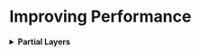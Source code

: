 <h1 id="improvingperformance">Improving Performance</h1>

<details><summary><b>Partial Layers</b></summary><p>
```
from functools import partial

RegularizedDense = partial(tf.keras.layers.Dense,
                           activation="elu",
                           kernel_initializer="he_normal",
                           kernel_reqularizer=tf.keras.regularizers.l2(0.01))

model = tf.keras.models.Sequential([
    tf.keras.layers.Flatten(input_shape=[28, 28]),
    RegularizedDense(300),
    RegularizedDense(100),
    RegularizedDense(10, activation="softmax",
                     kernel_initializer="glorot_uniform")
])
```

</p></details>

<details><summary><b>Learning Curves</b></summary><p>
<p><a href="file:///media/mosaab/Volume/Personal/Development/Courses%20Docs/zero_to_deep_learning_video/course/9%20Improving%20performance.html#Learning-curves"><b style='color:#333'>1. Learning Curves</b></a> </p>

</p></details>

<details><summary><b>Batch Normalization</b></summary><p>
<p><a href="file:///media/mosaab/Volume/Personal/Development/Courses%20Docs/zero_to_deep_learning_video/course/9%20Improving%20performance.html#Batch-Normalization"><b style='color:#333'>Batch Normalization</b></a> </p>

<h4>You can try both of the following, and see which one works best for you</h4>
```
# Adding BatchNormalization after activation.
input1      = tf.keras.layers.Input(shape=[2])
batch_norm1 = tf.keras.layers.BatchNormalization()(input1)
hidden1     = tf.keras.layers.Dense(50, activation="elu", kernel_initializer="he_normal")(batch_norm1)
batch_norm2 = tf.keras.layers.BatchNormalization()(hidden1)
hidden2     = tf.keras.layers.Dense(30, activation="elu", kernel_initializer="he_normal")(batch_norm2)
batch_norm3 = tf.keras.layers.BatchNormalization()(hidden2)
output1     = tf.keras.layers.Dense(1, activation="sigmoid")
```

```
# Adding BatchNormalization BEFORE activation.
input1      = tf.keras.layers.Input(shape=[2])
batch_norm1 = tf.keras.layers.BatchNormalization()(input1)
hidden1     = tf.keras.layers.Dense(50, kernel_initializer="he_normal")(batch_norm1)
batch_norm2 = tf.keras.layers.BatchNormalization()(hidden1)
elu1        = tf.keras.layers.Activation("elu")(batch_norm2)

hidden2     = tf.keras.layers.Dense(30, kernel_initializer="he_normal")(elu1)
batch_norm3 = tf.keras.layers.BatchNormalization()(hidden2)
elu2        = tf.keras.layers.Activation("elu")(batch_norm3)
output1     = tf.keras.layers.Dense(1, activation="sigmoid")
```
</p></details>

<details><summary><b>Dropout</b></summary><p>
<p><a href="file:///media/mosaab/Volume/Personal/Development/Courses%20Docs/zero_to_deep_learning_video/course/9%20Improving%20performance.html#Weight-Regularization-&amp;-Dropout"><b style='color:#333'>3. Dropout</b></a> </p>
</p></details>

<details><summary><b>Weight Regularization</b></summary>
<p>
<li><a href="https://keras.io/initializers/"><b style='color:#333'>1. Available initializers in Keras</b></a> </li>

<li><a href="file:///media/mosaab/Volume/Personal/Development/Courses%20Docs/Deep%20Learning%20Nanodegree/0_Data/deep-learning-master/weight-initialization/weight_initialization.html#Weight-Initialization"><b style='color:#333'>2. Which one is better (Experiment)</b></a> </p>

</p>
</details>

<details><summary><b>Data Augmentation</b></summary>
<p>

<p><a href="file:///media/mosaab/Volume/Courses/Computer%20Science/Advanced/Machine%20Learning/Udacity/Udacity%20-%20Deep%20Learning%20Nanodegree%20Program/Part%2003-Module%2001-Lesson%2002_Convolutional%20Neural%20Networks/20.%20Image%20Augmentation%20in%20Keras.html"><b style='color:#333'>1. Concept (Udacity)</b></a> </p>

<p><a href="file:///media/mosaab/Volume/Personal/Development/Courses%20Docs/zero_to_deep_learning_video/course/9%20Improving%20performance.html#Data-augmentation"><b style='color:#333'>2. Code Example</b></a> </p>

</p></details>

<details><summary><b>Gradient Clipping</b> [solving exploding gradient]</summary><p>
```
# Try to use "clipvalue" and "clipnorm", and see which one works best for your data.
optimizer = keras.optimizers.SGD(clipvalue=1.0)
model.compile(loss="mse", optimizer=optimizer)

# now, every gradient will be between -1 and 1.
```
</p></details>

<details><summary><b>Regularization</b></summary><p>
<h4>L1</h4>
```
layer = tf.keras.layers.Dense(100, activation="elu", kernel_initializer="he_normal", kernel_reqularizer=tf.keras.reqularizers.l1(0.01))
```

<h4>L2</h4>
```
layer = tf.keras.layers.Dense(100, activation="elu", kernel_initializer="he_normal", kernel_reqularizer=tf.keras.reqularizers.l2(0.01))
```

<h4>Elastic Net [L1 and L2]</h4>
```
layer = tf.keras.layers.Dense(100, activation="elu", kernel_initializer="he_normal", kernel_reqularizer=tf.keras.reqularizers.l1_l2(0.01))
```
</p></details>

<p><a href="file:///media/mosaab/Volume/Personal/Development/Courses%20Docs/zero_to_deep_learning_video/course/9%20Improving%20performance.html#Embeddings"><b style='color:#333'>5. Embedding</b></a> </p>

<p><a href="file:///media/mosaab/Volume/Personal/Development/Courses%20Docs/zero_to_deep_learning_video/course/9%20Improving%20performance.html#Sentiment-prediction-on-movie-Reviews"><b style='color:#333'>Ex: Sentiment Analysis on Movie Review</b></a> </p>
 